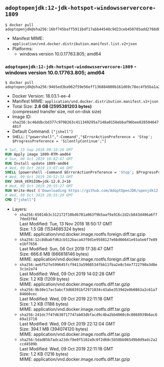 ## `adoptopenjdk:12-jdk-hotspot-windowsservercore-1809`

```console
$ docker pull adoptopenjdk@sha256:16bf745baff5911bdf17abb44548c9d23ceb450785add2768db950af7d87050f
```

-	Manifest MIME: `application/vnd.docker.distribution.manifest.list.v2+json`
-	Platforms:
	-	windows version 10.0.17763.805; amd64

### `adoptopenjdk:12-jdk-hotspot-windowsservercore-1809` - windows version 10.0.17763.805; amd64

```console
$ docker pull adoptopenjdk@sha256:9465ed3ba962f59e56eff136884800b161d69c78ec4fb5ba1a238f1ad9b60d32
```

-	Docker Version: 18.03.1-ee-4
-	Manifest MIME: `application/vnd.docker.distribution.manifest.v2+json`
-	Total Size: **2.6 GB (2595381203 bytes)**  
	(compressed transfer size, not on-disk size)
-	Image ID: `sha256:bc46ddbcbd377c9798263c411349295a7148a0158ebbaf96bee828504647481f`
-	Default Command: `["jshell"]`
-	`SHELL`: `["powershell","-Command","$ErrorActionPreference = 'Stop'; $ProgressPreference = 'SilentlyContinue';"]`

```dockerfile
# Sat, 15 Sep 2018 09:10:26 GMT
RUN Apply image 1809-RTM-amd64
# Sun, 06 Oct 2019 10:02:47 GMT
RUN Install update 1809-amd64
# Wed, 09 Oct 2019 13:07:48 GMT
SHELL [powershell -Command $ErrorActionPreference = 'Stop'; $ProgressPreference = 'SilentlyContinue';]
# Wed, 09 Oct 2019 20:52:33 GMT
ENV JAVA_VERSION=jdk-12.0.2+10
# Wed, 09 Oct 2019 20:55:27 GMT
RUN Write-Host ('Downloading https://github.com/AdoptOpenJDK/openjdk12-binaries/releases/download/jdk-12.0.2%2B10/OpenJDK12U-jdk_x64_windows_hotspot_12.0.2_10.msi ...');         [Net.ServicePointManager]::SecurityProtocol = [Net.SecurityProtocolType]::Tls12;         wget https://github.com/AdoptOpenJDK/openjdk12-binaries/releases/download/jdk-12.0.2%2B10/OpenJDK12U-jdk_x64_windows_hotspot_12.0.2_10.msi -O 'openjdk.msi';         Write-Host ('Verifying sha256 (2f6545c5c5977a23daec4adcd361c6c39ee443677e8026826bdc142123df38fc) ...');         if ((Get-FileHash openjdk.msi -Algorithm sha256).Hash -ne '2f6545c5c5977a23daec4adcd361c6c39ee443677e8026826bdc142123df38fc') {                 Write-Host 'FAILED!';                 exit 1;         };                 New-Item -ItemType Directory -Path C:\temp | Out-Null;                 Write-Host 'Installing using MSI ...';         Start-Process -FilePath "msiexec.exe" -ArgumentList '/i', 'openjdk.msi', '/L*V', 'C:\temp\OpenJDK.log',         '/quiet', 'ADDLOCAL=FeatureEnvironment,FeatureJarFileRunWith,FeatureJavaHome' -Wait -Passthru;         Write-Host 'Removing openjdk.msi ...';         Remove-Item openjdk.msi -Force;         Remove-Item -Path C:\temp -Recurse | Out-Null;
# Wed, 09 Oct 2019 20:55:29 GMT
CMD ["jshell"]
```

-	Layers:
	-	`sha256:65014b3c312172f10bd6701a063f9b5aaf9a916c2d2cb843d406a6f77ded3f8d`  
		Last Modified: Tue, 13 Nov 2018 18:50:17 GMT  
		Size: 1.5 GB (1534685324 bytes)  
		MIME: application/vnd.docker.image.rootfs.foreign.diff.tar.gzip
	-	`sha256:12c8dbabfd62cb512baca43f0d1e9588127e6bd66641e93a5e6f7e89e1bf7656`  
		Last Modified: Sun, 06 Oct 2019 17:38:47 GMT  
		Size: 666.6 MB (666618146 bytes)  
		MIME: application/vnd.docker.image.rootfs.foreign.diff.tar.gzip
	-	`sha256:ae6f52fe599645fcf9413a5908534fbb11fba2e8c54e7722790a3d0e3c1e2a74`  
		Last Modified: Wed, 09 Oct 2019 14:02:28 GMT  
		Size: 1.2 KB (1209 bytes)  
		MIME: application/vnd.docker.image.rootfs.diff.tar.gzip
	-	`sha256:9b30e17ac5abcf3d60391bf2971034c43abe3539d2e0b0863a2c61a784660cec`  
		Last Modified: Wed, 09 Oct 2019 22:11:18 GMT  
		Size: 1.2 KB (1188 bytes)  
		MIME: application/vnd.docker.image.rootfs.diff.tar.gzip
	-	`sha256:241dc7f47d630717747ab03dbfacd9c4ba2bb4060c0c0868939b6ac669a13710`  
		Last Modified: Wed, 09 Oct 2019 22:12:04 GMT  
		Size: 394.1 MB (394074120 bytes)  
		MIME: application/vnd.docker.image.rootfs.diff.tar.gzip
	-	`sha256:5dad85b7adca23dcf8e0f5102a9c0f2d68c5b50bb065d9b0d9adc2a2ccd4509b`  
		Last Modified: Wed, 09 Oct 2019 22:11:18 GMT  
		Size: 1.2 KB (1216 bytes)  
		MIME: application/vnd.docker.image.rootfs.diff.tar.gzip
